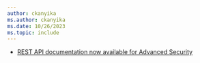 ```yaml
---
author: ckanyika
ms.author: ckanyika
ms.date: 10/26/2023
ms.topic: include
---
```


- [REST API documentation now available for Advanced Security ](#rest-api-documentation-now-available-for-advanced-security )